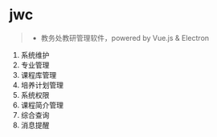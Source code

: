 # jwc

>- 教务处教研管理软件，powered by Vue.js & Electron

1. 系统维护
2. 专业管理
3. 课程库管理
4. 培养计划管理
5. 系统权限
6. 课程简介管理
7. 综合查询
8. 消息提醒 

